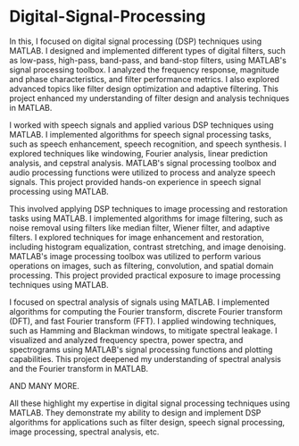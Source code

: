 # Digital-Signal-Processing

In this, I focused on digital signal processing (DSP) techniques using MATLAB. I designed and implemented different types of digital filters, such as low-pass, high-pass, band-pass, and band-stop filters, using MATLAB's signal processing toolbox. I analyzed the frequency response, magnitude and phase characteristics, and filter performance metrics. I also explored advanced topics like filter design optimization and adaptive filtering. This project enhanced my understanding of filter design and analysis techniques in MATLAB.

I worked with speech signals and applied various DSP techniques using MATLAB. I implemented algorithms for speech signal processing tasks, such as speech enhancement, speech recognition, and speech synthesis. I explored techniques like windowing, Fourier analysis, linear prediction analysis, and cepstral analysis. MATLAB's signal processing toolbox and audio processing functions were utilized to process and analyze speech signals. This project provided hands-on experience in speech signal processing using MATLAB.

This involved applying DSP techniques to image processing and restoration tasks using MATLAB. I implemented algorithms for image filtering, such as noise removal using filters like median filter, Wiener filter, and adaptive filters. I explored techniques for image enhancement and restoration, including histogram equalization, contrast stretching, and image denoising. MATLAB's image processing toolbox was utilized to perform various operations on images, such as filtering, convolution, and spatial domain processing. This project provided practical exposure to image processing techniques using MATLAB.

I focused on spectral analysis of signals using MATLAB. I implemented algorithms for computing the Fourier transform, discrete Fourier transform (DFT), and fast Fourier transform (FFT). I applied windowing techniques, such as Hamming and Blackman windows, to mitigate spectral leakage. I visualized and analyzed frequency spectra, power spectra, and spectrograms using MATLAB's signal processing functions and plotting capabilities. This project deepened my understanding of spectral analysis and the Fourier transform in MATLAB.

AND MANY MORE.

All these highlight my expertise in digital signal processing techniques using MATLAB. They demonstrate my ability to design and implement DSP algorithms for applications such as filter design, speech signal processing, image processing, spectral analysis, etc.
